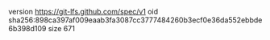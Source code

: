 version https://git-lfs.github.com/spec/v1
oid sha256:898ca397af009eaab3fa3087cc3777484260b3ecf0e36da552ebbde6b398d109
size 671
